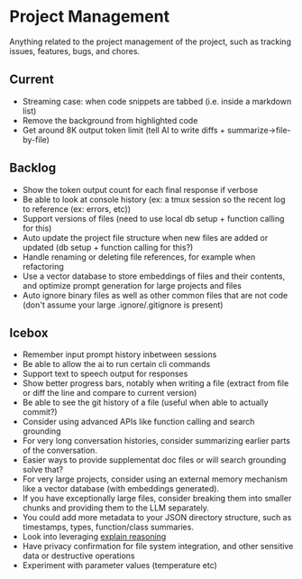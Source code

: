 # Project Management

Anything related to the project management of the project, such as tracking issues, features, bugs, and chores.

## Current

*   Streaming case: when code snippets are tabbed (i.e. inside a markdown list)
*   Remove the background from highlighted code
*   Get around 8K output token limit (tell AI to write diffs + summarize->file-by-file)

## Backlog

*   Show the token output count for each final response if verbose
*   Be able to look at console history (ex: a tmux session so the recent log to reference (ex: errors, etc))
*   Support versions of files (need to use local db setup + function calling for this)
*   Auto update the project file structure when new files are added or updated (db setup + function calling for this?)
*   Handle renaming or deleting file references, for example when refactoring
*   Use a vector database to store embeddings of files and their contents, and optimize prompt generation for large projects and files
*   Auto ignore binary files as well as other common files that are not code (don't assume your large .ignore/.gitignore is present)

## Icebox

*   Remember input prompt history inbetween sessions
*   Be able to allow the ai to run certain cli commands
*   Support text to speech output for responses
*   Show better progress bars, notably when writing a file (extract from file or diff the line and compare to current version)
*   Be able to see the git history of a file (useful when able to actually commit?)
*   Consider using advanced APIs like function calling and search grounding
*   For very long conversation histories, consider summarizing earlier parts of the conversation.
*   Easier ways to provide supplementat doc files or will search grounding solve that?
*   For very large projects, consider using an external memory mechanism like a vector database (with embeddings generated).
*   If you have exceptionally large files, consider breaking them into smaller chunks and providing them to the LLM separately.
*   You could add more metadata to your JSON directory structure, such as timestamps, types, function/class summaries.
*   Look into leveraging [explain reasoning](https://cloud.google.com/vertex-ai/generative-ai/docs/learn/prompts/explain-reasoning)
*   Have privacy confirmation for file system integration, and other sensitive data or destructive operations
*   Experiment with parameter values (temperature etc)
